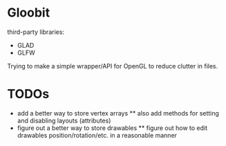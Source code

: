 # Gloobit

third-party libraries:
* GLAD
* GLFW

Trying to make a simple wrapper/API for OpenGL to reduce clutter in files.

# TODOs

* add a better way to store vertex arrays
** also add methods for setting and disabling layouts (attributes)
* figure out a better way to store drawables
** figure out how to edit drawables position/rotation/etc. in a reasonable manner
